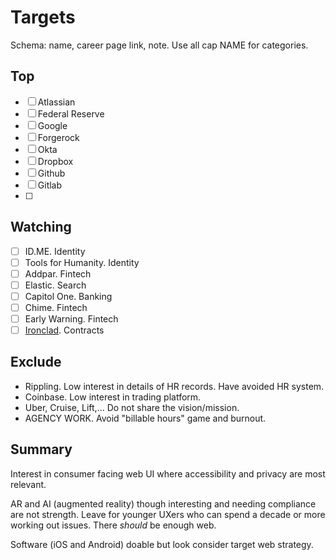 # Targets
Schema:  name, career page link, note.  Use all cap NAME for categories.
## Top

- [ ] Atlassian
- [ ] Federal Reserve
- [ ] Google
- [ ] Forgerock
- [ ] Okta
- [ ] Dropbox
- [ ] Github
- [ ] Gitlab
- [ ] 

## Watching

- [ ] ID.ME. Identity
- [ ] Tools for Humanity. Identity
- [ ] Addpar. Fintech
- [ ] Elastic. Search
- [ ] Capitol One. Banking
- [ ] Chime. Fintech
- [ ] Early Warning.  Fintech
- [ ] [Ironclad](https://ironcladapp.com/careers/).  Contracts

## Exclude

- Rippling. Low interest in details of HR records.  Have avoided HR system.
- Coinbase. Low interest in trading platform.
- Uber, Cruise, Lift,... Do not share the vision/mission.
- AGENCY WORK.  Avoid "billable hours" game and burnout.

## Summary

Interest in consumer facing web UI where accessibility and privacy are most relevant.

AR and AI (augmented reality) though interesting and needing compliance are not strength.  Leave for younger UXers who can spend a decade or more working out issues.  There _should_ be enough web.

Software (iOS and Android) doable but look consider target web strategy.

